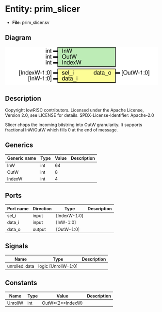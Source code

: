 # Entity: prim_slicer

- **File**: prim_slicer.sv
## Diagram

![Diagram](prim_slicer.svg "Diagram")
## Description

 Copyright lowRISC contributors.
 Licensed under the Apache License, Version 2.0, see LICENSE for details.
 SPDX-License-Identifier: Apache-2.0

 Slicer chops the incoming bitstring into OutW granularity.
 It supports fractional InW/OutW which fills 0 at the end of message.

## Generics

| Generic name | Type | Value | Description |
| ------------ | ---- | ----- | ----------- |
| InW          | int  | 64    |             |
| OutW         | int  | 8     |             |
| IndexW       | int  | 4     |             |
## Ports

| Port name | Direction | Type         | Description |
| --------- | --------- | ------------ | ----------- |
| sel_i     | input     | [IndexW-1:0] |             |
| data_i    | input     | [InW-1:0]    |             |
| data_o    | output    | [OutW-1:0]   |             |
## Signals

| Name          | Type                | Description |
| ------------- | ------------------- | ----------- |
| unrolled_data | logic [UnrollW-1:0] |             |
## Constants

| Name    | Type | Value            | Description |
| ------- | ---- | ---------------- | ----------- |
| UnrollW | int  | OutW*(2**IndexW) |             |
